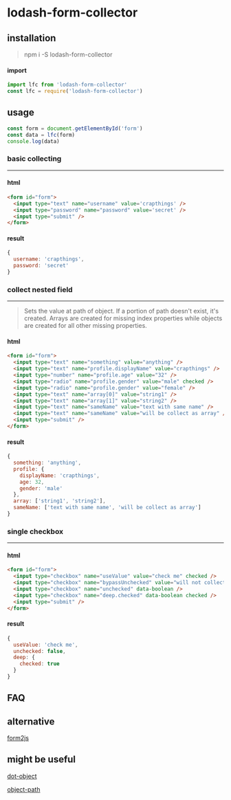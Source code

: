 # lodash-form-collector

## installation

> npm i -S lodash-form-collector

#### import

```js
import lfc from 'lodash-form-collector'
const lfc = require('lodash-form-collector')
```

## usage

```js
const form = document.getElementById('form')
const data = lfc(form)
console.log(data)
```

### basic collecting
------

#### html

```html
<form id="form">
  <input type="text" name="username" value='crapthings' />
  <input type="password" name="password" value='secret' />
  <input type="submit" />
</form>
```

#### result

```js
{
  username: 'crapthings',
  password: 'secret'
}
```

### collect nested field
------

> Sets the value at path of object. If a portion of path doesn't exist, it's created.
> Arrays are created for missing index properties while objects are created for all other missing properties.

#### html

```html
<form id="form">
  <input type="text" name="something" value="anything" />
  <input type="text" name="profile.displayName" value="crapthings" />
  <input type="number" name="profile.age" value="32" />
  <input type="radio" name="profile.gender" value="male" checked />
  <input type="radio" name="profile.gender" value="female" />
  <input type="text" name="array[0]" value="string1" />
  <input type="text" name="array[1]" value="string2" />
  <input type="text" name="sameName" value="text with same name" />
  <input type="text" name="sameName" value="will be collect as array" />
  <input type="submit" />
</form>
```

#### result

```js
{
  something: 'anything',
  profile: {
    displayName: 'crapthings',
    age: 32,
    gender: 'male'
  },
  array: ['string1', 'string2'],
  sameName: ['text with same name', 'will be collect as array']
}
```

### single checkbox
------

#### html

```html
<form id="form">
  <input type="checkbox" name="useValue" value="check me" checked />
  <input type="checkbox" name="bypassUnchecked" value="will not collect me" />
  <input type="checkbox" name="unchecked" data-boolean />
  <input type="checkbox" name="deep.checked" data-boolean checked />
  <input type="submit" />
</form>
```

#### result

```js
{
  useValue: 'check me',
  unchecked: false,
  deep: {
    checked: true
  }
}
```

## FAQ

## alternative

[form2js](https://github.com/maxatwork/form2js)

## might be useful

[dot-object](https://github.com/rhalff/dot-object)

[object-path](https://github.com/mariocasciaro/object-path)
